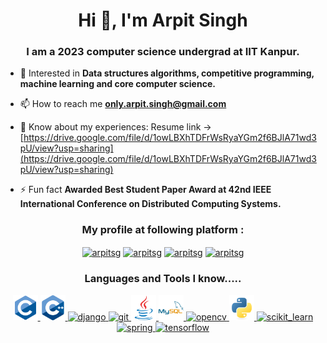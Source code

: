 <h1 align="center">Hi 👋, I'm Arpit Singh</h1>
<h3 align="center">I am a 2023 computer science undergrad at IIT Kanpur.</h3>

- 💬 Interested in **Data structures algorithms, competitive programming, machine learning and core computer science.**

- 📫 How to reach me **only.arpit.singh@gmail.com**

- 📄 Know about my experiences: Resume link -> [https://drive.google.com/file/d/1owLBXhTDFrWsRyaYGm2f6BJlA71wd3pU/view?usp=sharing](https://drive.google.com/file/d/1owLBXhTDFrWsRyaYGm2f6BJlA71wd3pU/view?usp=sharing)

- ⚡ Fun fact **Awarded Best Student Paper Award at 42nd IEEE International Conference on Distributed Computing Systems.**

<h3 align="center">My profile at following platform :</h3>
<p align="center">
<a href="https://linkedin.com/in/arpitsg" target="blank"><img align="center" src="https://raw.githubusercontent.com/rahuldkjain/github-profile-readme-generator/master/src/images/icons/Social/linked-in-alt.svg" alt="arpitsg" height="30" width="40" /></a>
<a href="https://www.codechef.com/users/arpitsg" target="blank"><img align="center" src="https://cdn.jsdelivr.net/npm/simple-icons@3.1.0/icons/codechef.svg" alt="arpitsg" height="30" width="40" /></a>
<a href="https://codeforces.com/profile/arpitsg" target="blank"><img align="center" src="https://raw.githubusercontent.com/rahuldkjain/github-profile-readme-generator/master/src/images/icons/Social/codeforces.svg" alt="arpitsg" height="30" width="40" /></a>
<a href="https://www.leetcode.com/arpitsg" target="blank"><img align="center" src="https://raw.githubusercontent.com/rahuldkjain/github-profile-readme-generator/master/src/images/icons/Social/leet-code.svg" alt="arpitsg" height="30" width="40" /></a>
</p>

<h3 align="center">Languages and Tools I know.....</h3>
<p align="center"> <a href="https://www.cprogramming.com/" target="_blank" rel="noreferrer"> <img src="https://raw.githubusercontent.com/devicons/devicon/master/icons/c/c-original.svg" alt="c" width="40" height="40"/> </a> <a href="https://www.w3schools.com/cpp/" target="_blank" rel="noreferrer"> <img src="https://raw.githubusercontent.com/devicons/devicon/master/icons/cplusplus/cplusplus-original.svg" alt="cplusplus" width="40" height="40"/> </a> <a href="https://www.djangoproject.com/" target="_blank" rel="noreferrer"> <img src="https://cdn.worldvectorlogo.com/logos/django.svg" alt="django" width="40" height="40"/> </a> <a href="https://git-scm.com/" target="_blank" rel="noreferrer"> <img src="https://www.vectorlogo.zone/logos/git-scm/git-scm-icon.svg" alt="git" width="40" height="40"/> </a> <a href="https://www.java.com" target="_blank" rel="noreferrer"> <img src="https://raw.githubusercontent.com/devicons/devicon/master/icons/java/java-original.svg" alt="java" width="40" height="40"/> </a> <a href="https://www.mysql.com/" target="_blank" rel="noreferrer"> <img src="https://raw.githubusercontent.com/devicons/devicon/master/icons/mysql/mysql-original-wordmark.svg" alt="mysql" width="40" height="40"/> </a> <a href="https://opencv.org/" target="_blank" rel="noreferrer"> <img src="https://www.vectorlogo.zone/logos/opencv/opencv-icon.svg" alt="opencv" width="40" height="40"/> </a> <a href="https://www.python.org" target="_blank" rel="noreferrer"> <img src="https://raw.githubusercontent.com/devicons/devicon/master/icons/python/python-original.svg" alt="python" width="40" height="40"/> </a> <a href="https://scikit-learn.org/" target="_blank" rel="noreferrer"> <img src="https://upload.wikimedia.org/wikipedia/commons/0/05/Scikit_learn_logo_small.svg" alt="scikit_learn" width="40" height="40"/> </a> <a href="https://spring.io/" target="_blank" rel="noreferrer"> <img src="https://www.vectorlogo.zone/logos/springio/springio-icon.svg" alt="spring" width="40" height="40"/> </a> <a href="https://www.tensorflow.org" target="_blank" rel="noreferrer"> <img src="https://www.vectorlogo.zone/logos/tensorflow/tensorflow-icon.svg" alt="tensorflow" width="40" height="40"/> </a> </p>


